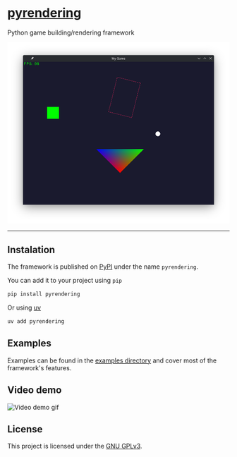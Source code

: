 # [pyrendering](https://pypi.org/project/pyrendering)

Python game building/rendering framework

![Demo](https://raw.githubusercontent.com/ImShyMike/pyrendering/refs/heads/main/assets/demo.png)

---

## Instalation

The framework is published on [PyPI](https://pypi.org/project/pyrendering) under the name `pyrendering`.

You can add it to your project using `pip`

```bash
pip install pyrendering
```

Or using [uv](https://docs.astral.sh/uv)

```bash
uv add pyrendering
```

## Examples

Examples can be found in the [examples directory](https://github.com/ImShyMike/pyrendering/tree/main/pyrendering/src/examples) and cover most of the framework's features.

## Video demo

![Video demo gif](https://raw.githubusercontent.com/ImShyMike/pyrendering/refs/heads/main/assets/demo_video.gif)

## License

This project is licensed under the [GNU GPLv3](./LICENSE).
